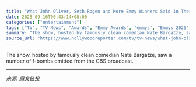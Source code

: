 ```yaml
---
title: "What John Oliver, Seth Rogen and More Emmy Winners Said in Their Bleeped Speeches"
date: 2025-09-16T00:43:14+08:00
categories: ["entertainment"]
tags: ["TV", "TV News", "Awards", "Emmy Awards", "emmys", "Emmys 2025", "Erin Doherty", "Hannah Einbinder", "John Oliver", "Seth Rogen"]
summary: "The show, hosted by famously clean comedian Nate Bargatze, saw a number of f-bombs omitted from the CBS broadcast."
source_url: "https://www.hollywoodreporter.com/tv/tv-news/what-john-oliver-hannah-einbinder-said-bleeped-emmys-2025-1236372276/"
---
```


The show, hosted by famously clean comedian Nate Bargatze, saw a number of f-bombs omitted from the CBS broadcast.

---

*来源: [原文链接](https://www.hollywoodreporter.com/tv/tv-news/what-john-oliver-hannah-einbinder-said-bleeped-emmys-2025-1236372276/)*
